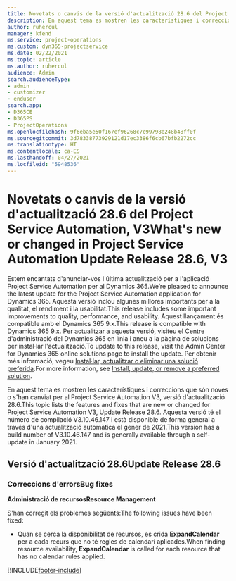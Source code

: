 ```yaml
---
title: Novetats o canvis de la versió d'actualització 28.6 del Project Service Automation revisió, V3
description: En aquest tema es mostren les característiques i correccions que hi ha disponibles per al llançament de l'actualització 28.6, V3, de Project Service Automation.
author: ruhercul
manager: kfend
ms.service: project-operations
ms.custom: dyn365-projectservice
ms.date: 02/22/2021
ms.topic: article
ms.author: ruhercul
audience: Admin
search.audienceType:
- admin
- customizer
- enduser
search.app:
- D365CE
- D365PS
- ProjectOperations
ms.openlocfilehash: 9f6eba5e50f167ef96268c7c99798e248b48ff0f
ms.sourcegitcommit: 3d78338773929121d17ec3386f6cb67bfb2272cc
ms.translationtype: HT
ms.contentlocale: ca-ES
ms.lasthandoff: 04/27/2021
ms.locfileid: "5948536"
---
```

# <a name="whats-new-or-changed-in-project-service-automation-update-release-286-v3"></a><span data-ttu-id="f28da-103">Novetats o canvis de la versió d'actualització 28.6 del Project Service Automation, V3</span><span class="sxs-lookup"><span data-stu-id="f28da-103">What's new or changed in Project Service Automation Update Release 28.6, V3</span></span>

<span data-ttu-id="f28da-104">Estem encantats d'anunciar-vos l'última actualització per a l'aplicació Project Service Automation per al Dynamics 365.</span><span class="sxs-lookup"><span data-stu-id="f28da-104">We’re pleased to announce the latest update for the Project Service Automation application for Dynamics 365.</span></span> <span data-ttu-id="f28da-105">Aquesta versió inclou algunes millores importants per a la qualitat, el rendiment i la usabilitat.</span><span class="sxs-lookup"><span data-stu-id="f28da-105">This release includes some important improvements to quality, performance, and usability.</span></span> <span data-ttu-id="f28da-106">Aquest llançament és compatible amb el Dynamics 365 9.x.</span><span class="sxs-lookup"><span data-stu-id="f28da-106">This release is compatible with Dynamics 365 9.x.</span></span> <span data-ttu-id="f28da-107">Per actualitzar a aquesta versió, visiteu el Centre d'administració del Dynamics 365 en línia i aneu a la pàgina de solucions per instal·lar l'actualització.</span><span class="sxs-lookup"><span data-stu-id="f28da-107">To update to this release, visit the Admin Center for Dynamics 365 online solutions page to install the update.</span></span> <span data-ttu-id="f28da-108">Per obtenir més informació, vegeu [Instal·lar, actualitzar o eliminar una solució preferida](/power-platform/admin/install-remove-preferred-solution).</span><span class="sxs-lookup"><span data-stu-id="f28da-108">For more information, see [Install, update, or remove a preferred solution](/power-platform/admin/install-remove-preferred-solution).</span></span>

<span data-ttu-id="f28da-109">En aquest tema es mostren les característiques i correccions que són noves o s'han canviat per al Project Service Automation V3, versió d'actualització 28.6.</span><span class="sxs-lookup"><span data-stu-id="f28da-109">This topic lists the features and fixes that are new or changed for Project Service Automation V3, Update Release 28.6.</span></span> <span data-ttu-id="f28da-110">Aquesta versió té el número de compilació V3.10.46.147 i està disponible de forma general a través d'una actualització automàtica el gener de 2021.</span><span class="sxs-lookup"><span data-stu-id="f28da-110">This version has a build number of V3.10.46.147 and is generally available through a self-update in January 2021.</span></span>

## <a name="update-release-286"></a><span data-ttu-id="f28da-111">Versió d'actualització 28.6</span><span class="sxs-lookup"><span data-stu-id="f28da-111">Update Release 28.6</span></span>

### <a name="bug-fixes"></a><span data-ttu-id="f28da-112">Correccions d'errors</span><span class="sxs-lookup"><span data-stu-id="f28da-112">Bug fixes</span></span>


<span data-ttu-id="f28da-113">**Administració de recursos**</span><span class="sxs-lookup"><span data-stu-id="f28da-113">**Resource Management**</span></span>

<span data-ttu-id="f28da-114">S'han corregit els problemes següents:</span><span class="sxs-lookup"><span data-stu-id="f28da-114">The following issues have been fixed:</span></span>

- <span data-ttu-id="f28da-115">Quan se cerca la disponibilitat de recursos, es crida **ExpandCalendar** per a cada recurs que no té regles de calendari aplicades.</span><span class="sxs-lookup"><span data-stu-id="f28da-115">When finding resource availability, **ExpandCalendar** is called for each resource that has no calendar rules applied.</span></span>


[!INCLUDE[footer-include](../includes/footer-banner.md)]